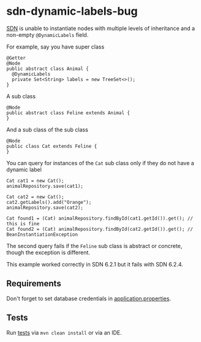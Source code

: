 # sdn-dynamic-labels-bug

[SDN](https://github.com/spring-projects/spring-data-neo4j) is unable to instantiate nodes with multiple levels of
inheritance and a non-empty `@DynamicLabels` field.

For example, say you have super class

    @Getter
    @Node
    public abstract class Animal {
      @DynamicLabels
      private Set<String> labels = new TreeSet<>();
    }

A sub class

    @Node
    public abstract class Feline extends Animal {
    }

And a sub class of the sub class

    @Node
    public class Cat extends Feline {
    }

You can query for instances of the `Cat` sub class only if they do not have a dynamic label


    Cat cat1 = new Cat();
    animalRepository.save(cat1);

    Cat cat2 = new Cat();
    cat2.getLabels().add("Orange");
    animalRepository.save(cat2);

    Cat found1 = (Cat) animalRepository.findById(cat1.getId()).get(); // this is fine
    Cat found2 = (Cat) animalRepository.findById(cat2.getId()).get(); // BeanInstantiationException

The second query fails if the `Feline` sub class is abstract or concrete, though the exception is different.

This example worked correctly in SDN 6.2.1 but it fails with SDN 6.2.4.


## Requirements

Don't forget to set database credentials in [application.properties](src/main/resources/application.properties).

## Tests

Run [tests](src/test/java/com/example/relationshipbug/DynamicLabelsTest.java) via `mvn clean install` or via an IDE.

